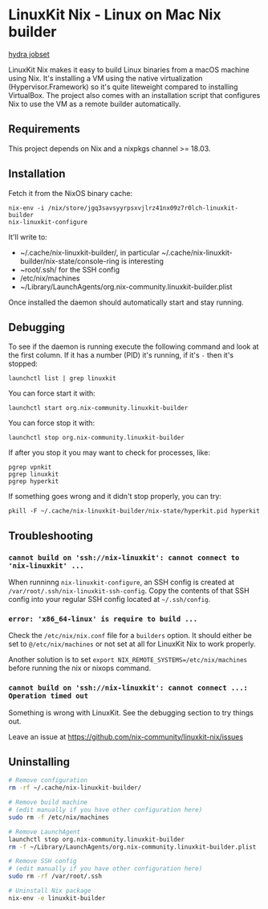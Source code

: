 # LinuxKit Nix - Linux on Mac Nix builder

[hydra jobset](https://hydra.nixos.org/jobset/linux-on-mac-builder/master)

LinuxKit Nix makes it easy to build Linux binaries from a macOS machine using
Nix. It's installing a VM using the native virtualization
(Hypervisor.Framework) so it's quite liteweight compared to installing
VirtualBox. The project also comes with an installation script that configures
Nix to use the VM as a remote builder automatically.

## Requirements

This project depends on Nix and a nixpkgs channel >= 18.03.

## Installation

Fetch it from the NixOS binary cache:

    nix-env -i /nix/store/jgq3savsyyrpsxvjlrz41nx09z7r0lch-linuxkit-builder
    nix-linuxkit-configure
    
It'll write to:

 - ~/.cache/nix-linuxkit-builder/, in particular
   ~/.cache/nix-linuxkit-builder/nix-state/console-ring is interesting
 - ~root/.ssh/ for the SSH config
 - /etc/nix/machines
 - ~/Library/LaunchAgents/org.nix-community.linuxkit-builder.plist

Once installed the daemon should automatically start and stay running.

## Debugging

To see if the daemon is running execute the following command and look at the
first column. If it has a number (PID) it's running, if it's `-` then it's
stopped:

    launchctl list | grep linuxkit

You can force start it with:

    launchctl start org.nix-community.linuxkit-builder

You can force stop it with:

    launchctl stop org.nix-community.linuxkit-builder

If after you stop it you may want to check for processes, like:

    pgrep vpnkit
    pgrep linuxkit
    pgrep hyperkit

If something goes wrong and it didn't stop properly, you can try:

    pkill -F ~/.cache/nix-linuxkit-builder/nix-state/hyperkit.pid hyperkit

## Troubleshooting

### `cannot build on 'ssh://nix-linuxkit': cannot connect to 'nix-linuxkit' ...`

When runninng `nix-linuxkit-configure`, an SSH config is created at
`/var/root/.ssh/nix-linuxkit-ssh-config`. Copy the contents of that SSH config
into your regular SSH config located at `~/.ssh/config`.

### `error: 'x86_64-linux' is require to build ...`

Check the `/etc/nix/nix.conf` file for a `builders` option. It should either
be set to `@/etc/nix/machines` or not set at all for LinuxKit Nix to work
properly.

Another solution is to set `export NIX_REMOTE_SYSTEMS=/etc/nix/machines`
before running the nix or nixops command.

### `cannot build on 'ssh://nix-linuxkit': cannot connect ...: Operation timed out`

Something is wrong with LinuxKit. See the debugging section to try things out.

Leave an issue at https://github.com/nix-community/linuxkit-nix/issues

## Uninstalling

```sh
# Remove configuration
rm -rf ~/.cache/nix-linuxkit-builder/

# Remove build machine
# (edit manually if you have other configuration here)
sudo rm -f /etc/nix/machines

# Remove LaunchAgent
launchctl stop org.nix-community.linuxkit-builder
rm -f ~/Library/LaunchAgents/org.nix-community.linuxkit-builder.plist

# Remove SSH config
# (edit manually if you have other configuration here)
sudo rm -rf /var/root/.ssh

# Uninstall Nix package
nix-env -e linuxkit-builder
```
